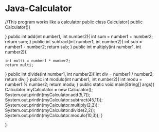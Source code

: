 # Java-Calculator

//This program works like a calculator
public class Calculator{
  public Calculator(){

  }
  public int add(int number1, int number2){
    int sum = number1 + number2;
    return sum;
  }
  public int subtract(int number1, int number2){
    int sub = number1 - number2;
    return sub;
  }
  public int multiply(int number1, int number2){
    
    int multi = number1 * number2;
    return multi;
  }
  public int divide(int number1, int number2){
    int div = number1 / number2;
    return div;
  }
  public int modulo(int number1, int number2){
    int modu = number1 % number2;
    return modu;
  }
  public static void main(String[] args){
    Calculator myCalculator = new Calculator();
    System.out.println(myCalculator.add(5,7));
    System.out.println(myCalculator.subtract(45,11));
    System.out.println(myCalculator.multiply(2,2));
    System.out.println(myCalculator.divide(2,2));
    System.out.println(myCalculator.modulo(10,3)); 
  }

}
